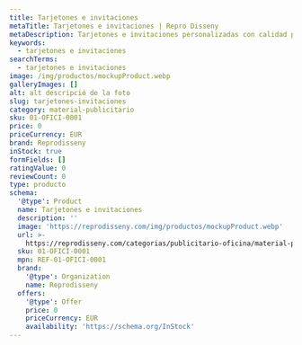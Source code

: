 ```yaml
---
title: Tarjetones e invitaciones
metaTitle: Tarjetones e invitaciones | Repro Disseny
metaDescription: Tarjetones e invitaciones personalizadas con calidad profesional en Cataluña.
keywords:
  - tarjetones e invitaciones
searchTerms:
  - tarjetones e invitaciones
image: /img/productos/mockupProduct.webp
galleryImages: []
alt: alt descripció de la foto
slug: tarjetones-invitaciones
category: material-publicitario
sku: 01-OFICI-0001
price: 0
priceCurrency: EUR
brand: Reprodisseny
inStock: true
formFields: []
ratingValue: 0
reviewCount: 0
type: producto
schema:
  '@type': Product
  name: Tarjetones e invitaciones
  description: ''
  image: 'https://reprodisseny.com/img/productos/mockupProduct.webp'
  url: >-
    https://reprodisseny.com/categorias/publicitario-oficina/material-publicitario/tarjetones-invitaciones
  sku: 01-OFICI-0001
  mpn: REF-01-OFICI-0001
  brand:
    '@type': Organization
    name: Reprodisseny
  offers:
    '@type': Offer
    price: 0
    priceCurrency: EUR
    availability: 'https://schema.org/InStock'
---
```


